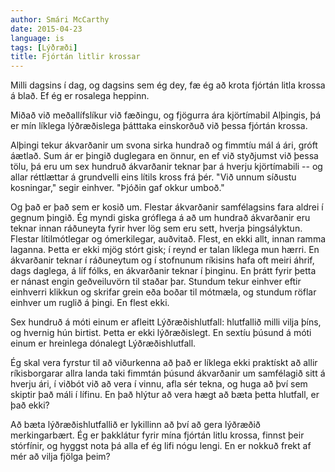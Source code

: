 ```yaml
---
author: Smári McCarthy
date: 2015-04-23
language: is
tags: [Lýðræði]
title: Fjórtán litlir krossar
---
```


Milli dagsins í dag, og dagsins sem ég dey, fæ ég að krota fjórtán litla krossa á blað. Ef ég er rosalega heppinn.

Miðað við meðallífslíkur við fæðingu, og fjögurra ára kjörtímabil Alþingis, þá er mín líklega lýðræðislega þátttaka einskorðuð við þessa fjórtán krossa.

Alþingi tekur ákvarðanir um svona sirka hundrað og fimmtíu mál á ári, gróft áætlað. Sum ár er þingið duglegara en önnur, en ef við styðjumst við þessa tölu, þá eru um sex hundruð ákvarðanir teknar þar á hverju kjörtímabili -- og allar réttlættar á grundvelli eins lítils kross frá þér. "Við unnum síðustu kosningar," segir einhver. "Þjóðin gaf okkur umboð."

Og það er það sem er kosið um. Flestar ákvarðanir samfélagsins fara aldrei í gegnum þingið. Ég myndi giska gróflega á að um hundrað ákvarðanir eru teknar innan ráðuneyta fyrir hver lög sem eru sett, hverja þingsályktun. Flestar lítilmótlegar og ómerkilegar, auðvitað. Flest, en ekki allt, innan ramma laganna. Þetta er ekki mjög stórt gisk; í reynd er talan líklega mun hærri. En ákvarðanir teknar í ráðuneytum og í stofnunum ríkisins hafa oft meiri áhrif, dags daglega, á líf fólks, en ákvarðanir teknar í þinginu. En þrátt fyrir þetta er nánast engin geðveiluvörn til staðar þar. Stundum tekur einhver eftir einhverri klikkun og skrifar grein eða boðar til mótmæla, og stundum röflar einhver um ruglið á þingi. En flest ekki.

Sex hundruð á móti einum er afleitt Lýðræðishlutfall: hlutfallið milli vilja þíns, og hvernig hún birtist. Þetta er ekki lýðræðislegt. En sextíu þúsund á móti einum er hreinlega dónalegt Lýðræðishlutfall.

Ég skal vera fyrstur til að viðurkenna að það er líklega ekki praktískt að allir ríkisborgarar allra landa taki fimmtán þúsund ákvarðanir um samfélagið sitt á hverju ári, í viðbót við að vera í vinnu, afla sér tekna, og huga að því sem skiptir það máli í lífinu. En það hlýtur að vera hægt að bæta þetta hlutfall, er það ekki?

Að bæta lýðræðishlutfallið er lykillinn að því að gera lýðræðið merkingarbært. Ég er þakklátur fyrir mína fjórtán litlu krossa, finnst þeir stórfínir, og hyggst nota þá alla ef ég lifi nógu lengi. En er nokkuð frekt af mér að vilja fjölga þeim?
